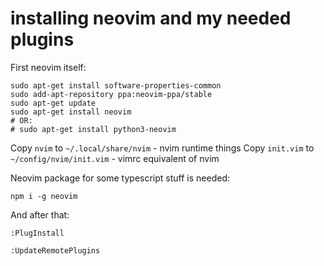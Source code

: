 # installing neovim and my needed plugins

First neovim itself:
```
sudo apt-get install software-properties-common
sudo add-apt-repository ppa:neovim-ppa/stable
sudo apt-get update
sudo apt-get install neovim
# OR: 
# sudo apt-get install python3-neovim
```

Copy `nvim` to `~/.local/share/nvim` - nvim runtime things
Copy `init.vim` to `~/config/nvim/init.vim` - vimrc equivalent of nvim

Neovim package for some typescript stuff is needed:

`npm i -g neovim`

And after that:

`:PlugInstall`

`:UpdateRemotePlugins`

